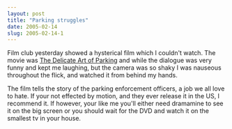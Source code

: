 ```yaml
---
layout: post
title: "Parking struggles"
date: 2005-02-14
slug: 2005-02-14-1
---
```


Film club yesterday showed a hysterical film which I couldn&apos;t watch.  The movie was  [The Delicate Art of Parking](http://www.thedelicateartofparking.com/)  and while the dialogue was very funny and kept me laughing, but the camera was so shaky I was nauseous throughout the flick, and watched it from behind my hands.

The film tells the story of the parking enforcement officers, a job we all love to hate.  If your not effected by motion, and they ever release it in the US, I recommend it.  If however, your like me you&apos;ll either need dramamine to see it on the big screen or you should wait for the DVD and watch it on the smallest tv in your house.
